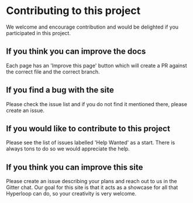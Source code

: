 # Contributing to this project

We welcome and encourage contribution and would be delighted if you participated in this project. 

## If you think you can improve the docs

Each page has an 'Improve this page' button which will create a PR against the correct file and the correct branch. 

## If you find a bug with the site

Please check the issue list and if you do not find it mentioned there, please create an issue.

## If you would like to contribute to this project

Please see the list of issues labelled 'Help Wanted' as a start. There is always tons to do so we would appreciate the help.

## If you think you can improve this site

Please create an issue describing your plans and reach out to us in the Gitter chat. Our goal for this site is that it acts as a showcase for all that Hyperloop can do, so your creativity is very welcome.
